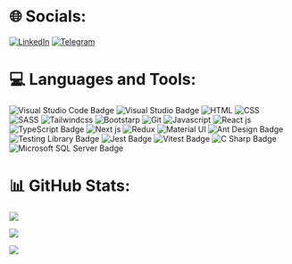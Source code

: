 <!-- **npouriaa/npouriaa** is a ✨ _special_ ✨ repository because its `README.md` (this file) appears on your GitHub profile. -->

# 🌐 Socials:
[![LinkedIn](https://img.shields.io/badge/LinkedIn-%230077B5.svg?logo=linkedin&logoColor=white&style=for-the-badge)](https://www.linkedin.com/in/npouriaa/) 
[![Telegram](https://img.shields.io/badge/Telegram-2CA5E0.svg?logo=telegram&logoColor=white&style=for-the-badge)](https://t.me/npouriaa)


# 💻 Languages and Tools:
![Visual Studio Code Badge](https://img.shields.io/badge/Visual%20Studio%20Code-007ACC?logo=visualstudiocode&logoColor=fff&style=for-the-badge) ![Visual Studio Badge](https://img.shields.io/badge/Visual%20Studio-5C2D91?logo=visualstudio&logoColor=fff&style=for-the-badge) ![HTML](https://img.shields.io/badge/HTML5-E34F26?style=for-the-badge&logo=html5&logoColor=white) ![CSS](	https://img.shields.io/badge/CSS3-1572B6?style=for-the-badge&logo=css3&logoColor=white) ![SASS](https://img.shields.io/badge/Sass-CC6699?style=for-the-badge&logo=sass&logoColor=white) ![Tailwindcss](https://img.shields.io/badge/Tailwind_CSS-38B2AC?style=for-the-badge&logo=tailwind-css&logoColor=white) ![Bootstarp](https://img.shields.io/badge/Bootstrap-563D7C?style=for-the-badge&logo=bootstrap&logoColor=white) ![Git](https://img.shields.io/badge/GIT-E44C30?style=for-the-badge&logo=git&logoColor=white) ![Javascript](https://img.shields.io/badge/JavaScript-F7DF1E?style=for-the-badge&logo=javascript&logoColor=black) ![React js](https://img.shields.io/badge/React-20232A?style=for-the-badge&logo=react&logoColor=61DAFB) ![TypeScript Badge](https://img.shields.io/badge/TypeScript-3178C6?logo=typescript&logoColor=fff&style=for-the-badge) ![Next js](https://img.shields.io/badge/next.js-000000?style=for-the-badge&logo=nextdotjs&logoColor=white) ![Redux](https://img.shields.io/badge/Redux-593D88?style=for-the-badge&logo=redux&logoColor=white) ![Material UI](https://img.shields.io/badge/Material--UI-0081CB?style=for-the-badge&logo=material-ui&logoColor=white) ![Ant Design Badge](https://img.shields.io/badge/Ant%20Design-0170FE?logo=antdesign&logoColor=fff&style=for-the-badge) ![Testing Library Badge](https://img.shields.io/badge/Testing%20Library-E33332?logo=testinglibrary&logoColor=fff&style=for-the-badge) ![Jest Badge](https://img.shields.io/badge/Jest-C21325?logo=jest&logoColor=fff&style=for-the-badge) ![Vitest Badge](https://img.shields.io/badge/Vitest-6E9F18?logo=vitest&logoColor=fff&style=for-the-badge) ![C Sharp Badge](https://img.shields.io/badge/C%20Sharp-239120?logo=csharp&logoColor=fff&style=for-the-badge) ![Microsoft SQL Server Badge](https://img.shields.io/badge/Microsoft%20SQL%20Server-CC2927?logo=microsoftsqlserver&logoColor=fff&style=for-the-badge)

# 📊 GitHub Stats:
![](https://github-readme-stats.vercel.app/api?username=npouriaa&theme=tokyonight&hide_border=false&include_all_commits=true&count_private=false)<br/>

![](https://github-readme-streak-stats.herokuapp.com/?user=npouriaa&theme=tokyonight&hide_border=false)<br/>

![](https://github-readme-stats.vercel.app/api/top-langs/?username=npouriaa&theme=tokyonight&hide_border=false&include_all_commits=true&count_private=false&layout=compact)
